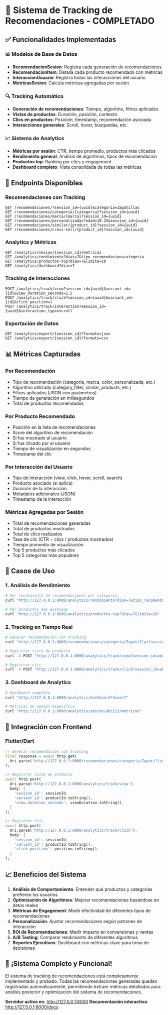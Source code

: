 # 🎯 Sistema de Tracking de Recomendaciones - COMPLETADO

## ✅ **Funcionalidades Implementadas**

### 📊 **Modelos de Base de Datos**
- **RecomendacionSesion**: Registra cada generación de recomendaciones
- **RecomendacionItem**: Detalla cada producto recomendado con métricas
- **InteraccionUsuario**: Registra todas las interacciones del usuario
- **MetricasSesion**: Calcula métricas agregadas por sesión

### 🔍 **Tracking Automático**
- **Generación de recomendaciones**: Tiempo, algoritmo, filtros aplicados
- **Vistas de productos**: Duración, posición, contexto
- **Clics en productos**: Posición, timestamp, recomendación asociada
- **Interacciones generales**: Scroll, hover, búsquedas, etc.

### 📈 **Sistema de Analytics**
- **Métricas por sesión**: CTR, tiempo promedio, productos más clicados
- **Rendimiento general**: Análisis de algoritmos, tipos de recomendación
- **Productos top**: Ranking por clics y engagement
- **Dashboard completo**: Vista consolidada de todas las métricas

## 🚀 **Endpoints Disponibles**

### **Recomendaciones con Tracking**
```
GET /recomendaciones/?session_id={uuid}&categoria=Zapatillas
GET /recomendaciones/categoria/{categoria}?session_id={uuid}
GET /recomendaciones/marca/{marca}?session_id={uuid}
GET /recomendaciones/personalizadas?edad=18-25&session_id={uuid}
GET /recomendaciones/similar/{product_id}?session_id={uuid}
GET /recomendaciones/cross-sell/{product_id}?session_id={uuid}
```

### **Analytics y Métricas**
```
GET /analytics/sesion/{session_id}/metricas
GET /analytics/rendimiento?dias=7&tipo_recomendacion=categoria
GET /analytics/productos-top?dias=7&limite=10
GET /analytics/dashboard?dias=7
```

### **Tracking de Interacciones**
```
POST /analytics/track/view?session_id={uuid}&variant_id={id}&view_duration_seconds=2.5
POST /analytics/track/click?session_id={uuid}&variant_id={id}&click_position=1
POST /analytics/track/interaction?session_id={uuid}&interaction_type=scroll
```

### **Exportación de Datos**
```
GET /analytics/export/{session_id}?formato=json
GET /analytics/export/{session_id}?formato=csv
```

## 📊 **Métricas Capturadas**

### **Por Recomendación**
- Tipo de recomendación (categoría, marca, color, personalizada, etc.)
- Algoritmo utilizado (category_filter, similar_products, etc.)
- Filtros aplicados (JSON con parámetros)
- Tiempo de generación en milisegundos
- Total de productos recomendados

### **Por Producto Recomendado**
- Posición en la lista de recomendaciones
- Score del algoritmo de recomendación
- Si fue mostrado al usuario
- Si fue clicado por el usuario
- Tiempo de visualización en segundos
- Timestamp del clic

### **Por Interacción del Usuario**
- Tipo de interacción (view, click, hover, scroll, search)
- Producto asociado (si aplica)
- Duración de la interacción
- Metadatos adicionales (JSON)
- Timestamp de la interacción

### **Métricas Agregadas por Sesión**
- Total de recomendaciones generadas
- Total de productos mostrados
- Total de clics realizados
- Tasa de clic (CTR = clics / productos mostrados)
- Tiempo promedio de visualización
- Top 5 productos más clicados
- Top 5 categorías más populares

## 🎯 **Casos de Uso**

### **1. Análisis de Rendimiento**
```bash
# Ver rendimiento de recomendaciones por categoría
curl "http://127.0.0.1:8000/analytics/rendimiento?dias=7&tipo_recomendacion=categoria"

# Ver productos más exitosos
curl "http://127.0.0.1:8000/analytics/productos-top?dias=7&limite=10"
```

### **2. Tracking en Tiempo Real**
```bash
# Generar recomendación con tracking
curl "http://127.0.0.1:8000/recomendaciones/categoria/Zapatillas?session_id=abc123&limit=5"

# Registrar vista de producto
curl -X POST "http://127.0.0.1:8000/analytics/track/view?session_id=abc123&variant_id=1&view_duration_seconds=2.5"

# Registrar clic
curl -X POST "http://127.0.0.1:8000/analytics/track/click?session_id=abc123&variant_id=1&click_position=1"
```

### **3. Dashboard de Analytics**
```bash
# Dashboard completo
curl "http://127.0.0.1:8000/analytics/dashboard?dias=7"

# Métricas de sesión específica
curl "http://127.0.0.1:8000/analytics/sesion/abc123/metricas"
```

## 🔧 **Integración con Frontend**

### **Flutter/Dart**
```dart
// Generar recomendación con tracking
final response = await http.get(
  Uri.parse('http://127.0.0.1:8000/recomendaciones/categoria/Zapatillas?session_id=$sessionId&limit=5')
);

// Registrar vista de producto
await http.post(
  Uri.parse('http://127.0.0.1:8000/analytics/track/view'),
  body: {
    'session_id': sessionId,
    'variant_id': productId.toString(),
    'view_duration_seconds': viewDuration.toString(),
  }
);

// Registrar clic
await http.post(
  Uri.parse('http://127.0.0.1:8000/analytics/track/click'),
  body: {
    'session_id': sessionId,
    'variant_id': productId.toString(),
    'click_position': position.toString(),
  }
);
```

## 📈 **Beneficios del Sistema**

1. **Análisis de Comportamiento**: Entender qué productos y categorías prefieren los usuarios
2. **Optimización de Algoritmos**: Mejorar recomendaciones basándose en datos reales
3. **Métricas de Engagement**: Medir efectividad de diferentes tipos de recomendaciones
4. **Personalización**: Ajustar recomendaciones según patrones de interacción
5. **ROI de Recomendaciones**: Medir impacto en conversiones y ventas
6. **A/B Testing**: Comparar rendimiento de diferentes algoritmos
7. **Reportes Ejecutivos**: Dashboard con métricas clave para toma de decisiones

## 🎉 **¡Sistema Completo y Funcional!**

El sistema de tracking de recomendaciones está completamente implementado y probado. Todas las recomendaciones generadas quedan registradas automáticamente, permitiendo extraer métricas detalladas para análisis posterior y optimización del sistema de recomendaciones.

**Servidor activo en**: http://127.0.0.1:8000
**Documentación interactiva**: http://127.0.0.1:8000/docs



